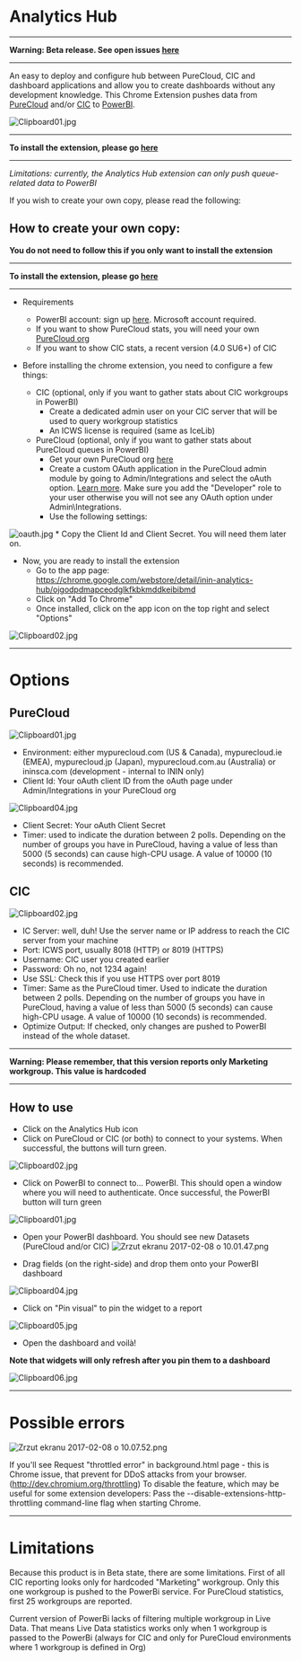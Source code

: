 Analytics Hub
=============

* * *
**Warning: Beta release. See open issues [here](https://bitbucket.org/eccemea/analytics-hub/issues?status=new&status=open)**
* * *

An easy to deploy and configure hub between PureCloud, CIC and dashboard applications and allow you to create dashboards without any development knowledge. This Chrome Extension pushes data from [PureCloud](https://www.inin.com/solutions/purecloud-platform) and/or [CIC](https://www.inin.com/customer-engagement/call-center-software) to [PowerBI](https://powerbi.microsoft.com/en-us/tour/).

![Clipboard01.jpg](https://bitbucket.org/repo/6pxRex/images/2536503936-Clipboard01.jpg)

* * *
**To install the extension, please go [here](https://chrome.google.com/webstore/detail/inin-analytics-hub/ojgodpdmapceodglkfkbkmddkeibibmd)**
* * *

*Limitations: currently, the Analytics Hub extension can only push queue-related data to PowerBI*




If you wish to create your own copy, please read the following:

How to create your own copy:
----------------------------

**You do not need to follow this if you only want to install the extension**
* * *
**To install the extension, please go [here](https://chrome.google.com/webstore/detail/inin-analytics-hub/ojgodpdmapceodglkfkbkmddkeibibmd)**
* * *

* Requirements
    * PowerBI account: sign up [here](https://app.powerbi.com/signupredirect?pbi_source=web). Microsoft account required.
    * If you want to show PureCloud stats, you will need your own [PureCloud org](https://mypurecloud.com)
    * If you want to show CIC stats, a recent version (4.0 SU6+) of CIC


* Before installing the chrome extension, you need to configure a few things:
    * CIC (optional, only if you want to gather stats about CIC workgroups in PowerBI)
        * Create a dedicated admin user on your CIC server that will be used to query workgroup statistics
        * An ICWS license is required (same as IceLib)
    * PureCloud (optional, only if you want to gather stats about PureCloud queues in PowerBI)
        * Get your own PureCloud org [here](http://mypurecloud.com/)
        * Create a custom OAuth application in the PureCloud admin module by going to Admin/Integrations and select the oAuth option. [Learn more](https://developer.mypurecloud.com/api/rest/authorization/create-oauth-client-id.html). Make sure you add the "Developer" role to your user otherwise you will not see any OAuth option under Admin\Integrations.
        * Use the following settings:

![oauth.jpg](https://bitbucket.org/repo/6pxRex/images/3582494050-oauth.jpg)
        * Copy the Client Id and Client Secret. You will need them later on.

* Now, you are ready to install the extension
    * Go to the app page: https://chrome.google.com/webstore/detail/inin-analytics-hub/ojgodpdmapceodglkfkbkmddkeibibmd
    * Click on "Add To Chrome"
    * Once installed, click on the app icon on the top right and select "Options"

![Clipboard02.jpg](https://bitbucket.org/repo/6pxRex/images/2483384794-Clipboard02.jpg)

___

Options
=======

PureCloud
---------

![Clipboard01.jpg](https://bitbucket.org/repo/6pxRex/images/448113993-Clipboard01.jpg)

* Environment: either mypurecloud.com (US & Canada), mypurecloud.ie (EMEA), mypurecloud.jp (Japan), mypurecloud.com.au (Australia) or ininsca.com (development - internal to ININ only)
* Client Id: Your oAuth client ID from the oAuth page under Admin/Integrations in your PureCloud org

![Clipboard04.jpg](https://bitbucket.org/repo/6pxRex/images/2283939741-Clipboard04.jpg)

* Client Secret: Your oAuth Client Secret
* Timer: used to indicate the duration between 2 polls. Depending on the number of groups you have in PureCloud, having a value of less than 5000 (5 seconds) can cause high-CPU usage. A value of 10000 (10 seconds) is recommended.

CIC
---

![Clipboard02.jpg](https://bitbucket.org/repo/6pxRex/images/3630133645-Clipboard02.jpg)

* IC Server: well, duh! Use the server name or IP address to reach the CIC server from your machine
* Port: ICWS port, usually 8018 (HTTP) or 8019 (HTTPS)
* Username: CIC user you created earlier
* Password: Oh no, not 1234 again!
* Use SSL: Check this if you use HTTPS over port 8019
* Timer: Same as the PureCloud timer. Used to indicate the duration between 2 polls. Depending on the number of groups you have in PureCloud, having a value of less than 5000 (5 seconds) can cause high-CPU usage. A value of 10000 (10 seconds) is recommended.
* Optimize Output: If checked, only changes are pushed to PowerBI instead of the whole dataset.

* * *
**Warning: Please remember, that this version reports only Marketing workgroup. This value is hardcoded**
* * *


## How to use
* Click on the Analytics Hub icon
* Click on PureCloud or CIC (or both) to connect to your systems. When successful, the buttons will turn green.

![Clipboard02.jpg](https://bitbucket.org/repo/6pxRex/images/3681545963-Clipboard02.jpg)

* Click on PowerBI to connect to... PowerBI. This should open a window where you will need to authenticate. Once successful, the PowerBI button will turn green

![Clipboard01.jpg](https://bitbucket.org/repo/6pxRex/images/3917787560-Clipboard01.jpg)

* Open your PowerBI dashboard. You should see new Datasets (PureCloud and/or CIC)
![Zrzut ekranu 2017-02-08 o 10.01.47.png](https://bitbucket.org/repo/6pxRex/images/2782865555-Zrzut%20ekranu%202017-02-08%20o%2010.01.47.png)

* Drag fields (on the right-side) and drop them onto your PowerBI dashboard

![Clipboard04.jpg](https://bitbucket.org/repo/6pxRex/images/2736214574-Clipboard04.jpg)

* Click on "Pin visual" to pin the widget to a report

![Clipboard05.jpg](https://bitbucket.org/repo/6pxRex/images/1555197348-Clipboard05.jpg)

* Open the dashboard and voilà!

**Note that widgets will only refresh after you pin them to a dashboard**

![Clipboard06.jpg](https://bitbucket.org/repo/6pxRex/images/568244831-Clipboard06.jpg)

___

Possible errors
=======

![Zrzut ekranu 2017-02-08 o 10.07.52.png](https://bitbucket.org/repo/6pxRex/images/3430026683-Zrzut%20ekranu%202017-02-08%20o%2010.07.52.png)

If you'll see Request "throttled error" in background.html page - this is Chrome issue, that prevent for DDoS attacks from your browser. (http://dev.chromium.org/throttling)
To disable the feature, which may be useful for some extension developers:  Pass the --disable-extensions-http-throttling command-line flag when starting Chrome.

___

Limitations
=======

Because this product is in Beta state, there are some limitations.
First of all CIC reporting looks only for hardcoded "Marketing" workgroup. Only this one workgroup
is pushed to the PowerBi service.
For PureCloud statistics, first 25 workgroups are reported.

Current version of PowerBi lacks of filtering multiple workgroup in Live Data. That means Live Data statistics works only when 1 workgroup is passed to the PowerBi (always for CIC and only for PureCloud environments where 1 workgroup is defined in Org)